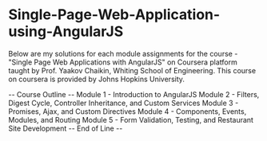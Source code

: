 # Single-Page-Web-Application-using-AngularJS

Below are my solutions for each module assignments for the course - "Single Page Web Applications with AngularJS" on Coursera platform taught by Prof. Yaakov Chaikin, Whiting School of Engineering. 
This course on coursera is provided by Johns Hopkins University.


-- Course Outline --
Module 1 - Introduction to AngularJS
Module 2 - Filters, Digest Cycle, Controller Inheritance, and Custom Services
Module 3 - Promises, Ajax, and Custom Directives
Module 4 - Components, Events, Modules, and Routing
Module 5 - Form Validation, Testing, and Restaurant Site Development
-- End of Line --
